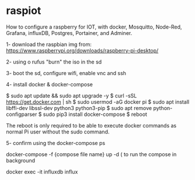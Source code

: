 # raspiot

How to configure a raspberry for IOT, with docker, Mosquitto, Node-Red, Grafana, influxDB, Postgres, Portainer, and Adminer.

1- download the raspbian img from:
https://www.raspberrypi.org/downloads/raspberry-pi-desktop/

2- using o rufus "burn" the iso in the sd

3- boot the sd, configure wifi, enable vnc and ssh

4- install docker & docker-compose

$ sudo apt update && sudo apt upgrade -y
$ curl -sSL https://get.docker.com | sh
$ sudo usermod -aG docker pi
$ sudo apt install libffi-dev libssl-dev python3 python3-pip
$ sudo apt remove python-configparser
$ sudo pip3 install docker-compose
$ reboot


The reboot is only required to be able to execute docker commands as normal Pi user without the sudo command.

5- confirm using the docker-compose ps

docker-compose -f {compose file name} up -d ( to run the compose in background

docker exec -it influxdb influx


